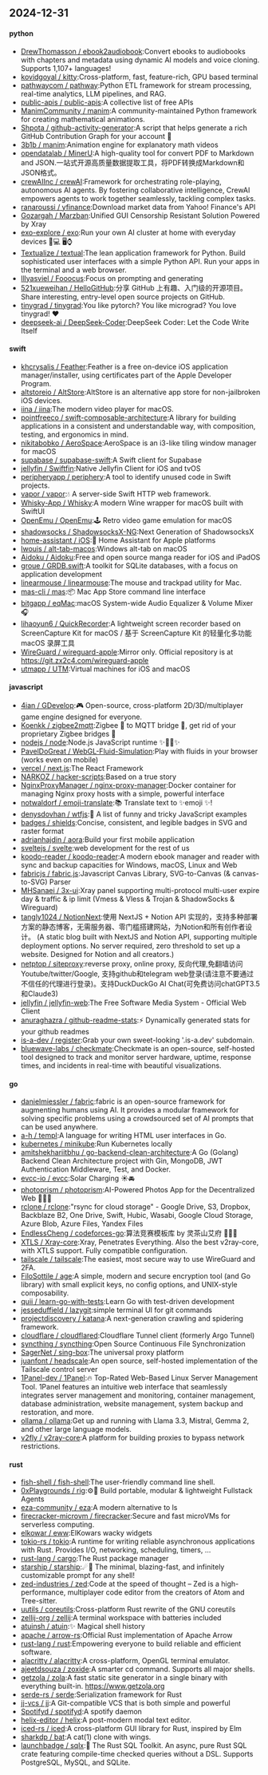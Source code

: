 ## 2024-12-31

#### python
* [DrewThomasson / ebook2audiobook](https://github.com/DrewThomasson/ebook2audiobook):Convert ebooks to audiobooks with chapters and metadata using dynamic AI models and voice cloning. Supports 1,107+ languages!
* [kovidgoyal / kitty](https://github.com/kovidgoyal/kitty):Cross-platform, fast, feature-rich, GPU based terminal
* [pathwaycom / pathway](https://github.com/pathwaycom/pathway):Python ETL framework for stream processing, real-time analytics, LLM pipelines, and RAG.
* [public-apis / public-apis](https://github.com/public-apis/public-apis):A collective list of free APIs
* [ManimCommunity / manim](https://github.com/ManimCommunity/manim):A community-maintained Python framework for creating mathematical animations.
* [Shpota / github-activity-generator](https://github.com/Shpota/github-activity-generator):A script that helps generate a rich GitHub Contribution Graph for your account 🤖
* [3b1b / manim](https://github.com/3b1b/manim):Animation engine for explanatory math videos
* [opendatalab / MinerU](https://github.com/opendatalab/MinerU):A high-quality tool for convert PDF to Markdown and JSON.一站式开源高质量数据提取工具，将PDF转换成Markdown和JSON格式。
* [crewAIInc / crewAI](https://github.com/crewAIInc/crewAI):Framework for orchestrating role-playing, autonomous AI agents. By fostering collaborative intelligence, CrewAI empowers agents to work together seamlessly, tackling complex tasks.
* [ranaroussi / yfinance](https://github.com/ranaroussi/yfinance):Download market data from Yahoo! Finance's API
* [Gozargah / Marzban](https://github.com/Gozargah/Marzban):Unified GUI Censorship Resistant Solution Powered by Xray
* [exo-explore / exo](https://github.com/exo-explore/exo):Run your own AI cluster at home with everyday devices 📱💻 🖥️⌚
* [Textualize / textual](https://github.com/Textualize/textual):The lean application framework for Python. Build sophisticated user interfaces with a simple Python API. Run your apps in the terminal and a web browser.
* [lllyasviel / Fooocus](https://github.com/lllyasviel/Fooocus):Focus on prompting and generating
* [521xueweihan / HelloGitHub](https://github.com/521xueweihan/HelloGitHub):分享 GitHub 上有趣、入门级的开源项目。Share interesting, entry-level open source projects on GitHub.
* [tinygrad / tinygrad](https://github.com/tinygrad/tinygrad):You like pytorch? You like micrograd? You love tinygrad! ❤️
* [deepseek-ai / DeepSeek-Coder](https://github.com/deepseek-ai/DeepSeek-Coder):DeepSeek Coder: Let the Code Write Itself

#### swift
* [khcrysalis / Feather](https://github.com/khcrysalis/Feather):Feather is a free on-device iOS application manager/installer, using certificates part of the Apple Developer Program.
* [altstoreio / AltStore](https://github.com/altstoreio/AltStore):AltStore is an alternative app store for non-jailbroken iOS devices.
* [iina / iina](https://github.com/iina/iina):The modern video player for macOS.
* [pointfreeco / swift-composable-architecture](https://github.com/pointfreeco/swift-composable-architecture):A library for building applications in a consistent and understandable way, with composition, testing, and ergonomics in mind.
* [nikitabobko / AeroSpace](https://github.com/nikitabobko/AeroSpace):AeroSpace is an i3-like tiling window manager for macOS
* [supabase / supabase-swift](https://github.com/supabase/supabase-swift):A Swift client for Supabase
* [jellyfin / Swiftfin](https://github.com/jellyfin/Swiftfin):Native Jellyfin Client for iOS and tvOS
* [peripheryapp / periphery](https://github.com/peripheryapp/periphery):A tool to identify unused code in Swift projects.
* [vapor / vapor](https://github.com/vapor/vapor):💧 A server-side Swift HTTP web framework.
* [Whisky-App / Whisky](https://github.com/Whisky-App/Whisky):A modern Wine wrapper for macOS built with SwiftUI
* [OpenEmu / OpenEmu](https://github.com/OpenEmu/OpenEmu):🕹 Retro video game emulation for macOS
* [shadowsocks / ShadowsocksX-NG](https://github.com/shadowsocks/ShadowsocksX-NG):Next Generation of ShadowsocksX
* [home-assistant / iOS](https://github.com/home-assistant/iOS):📱 Home Assistant for Apple platforms
* [lwouis / alt-tab-macos](https://github.com/lwouis/alt-tab-macos):Windows alt-tab on macOS
* [Aidoku / Aidoku](https://github.com/Aidoku/Aidoku):Free and open source manga reader for iOS and iPadOS
* [groue / GRDB.swift](https://github.com/groue/GRDB.swift):A toolkit for SQLite databases, with a focus on application development
* [linearmouse / linearmouse](https://github.com/linearmouse/linearmouse):The mouse and trackpad utility for Mac.
* [mas-cli / mas](https://github.com/mas-cli/mas):📦 Mac App Store command line interface
* [bitgapp / eqMac](https://github.com/bitgapp/eqMac):macOS System-wide Audio Equalizer & Volume Mixer 🎧
* [lihaoyun6 / QuickRecorder](https://github.com/lihaoyun6/QuickRecorder):A lightweight screen recorder based on ScreenCapture Kit for macOS / 基于 ScreenCapture Kit 的轻量化多功能 macOS 录屏工具
* [WireGuard / wireguard-apple](https://github.com/WireGuard/wireguard-apple):Mirror only. Official repository is at https://git.zx2c4.com/wireguard-apple
* [utmapp / UTM](https://github.com/utmapp/UTM):Virtual machines for iOS and macOS

#### javascript
* [4ian / GDevelop](https://github.com/4ian/GDevelop):🎮 Open-source, cross-platform 2D/3D/multiplayer game engine designed for everyone.
* [Koenkk / zigbee2mqtt](https://github.com/Koenkk/zigbee2mqtt):Zigbee 🐝 to MQTT bridge 🌉, get rid of your proprietary Zigbee bridges 🔨
* [nodejs / node](https://github.com/nodejs/node):Node.js JavaScript runtime ✨🐢🚀✨
* [PavelDoGreat / WebGL-Fluid-Simulation](https://github.com/PavelDoGreat/WebGL-Fluid-Simulation):Play with fluids in your browser (works even on mobile)
* [vercel / next.js](https://github.com/vercel/next.js):The React Framework
* [NARKOZ / hacker-scripts](https://github.com/NARKOZ/hacker-scripts):Based on a true story
* [NginxProxyManager / nginx-proxy-manager](https://github.com/NginxProxyManager/nginx-proxy-manager):Docker container for managing Nginx proxy hosts with a simple, powerful interface
* [notwaldorf / emoji-translate](https://github.com/notwaldorf/emoji-translate):📚 Translate text to ✨emoji ✨!
* [denysdovhan / wtfjs](https://github.com/denysdovhan/wtfjs):🤪 A list of funny and tricky JavaScript examples
* [badges / shields](https://github.com/badges/shields):Concise, consistent, and legible badges in SVG and raster format
* [adrianhajdin / aora](https://github.com/adrianhajdin/aora):Build your first mobile application
* [sveltejs / svelte](https://github.com/sveltejs/svelte):web development for the rest of us
* [koodo-reader / koodo-reader](https://github.com/koodo-reader/koodo-reader):A modern ebook manager and reader with sync and backup capacities for Windows, macOS, Linux and Web
* [fabricjs / fabric.js](https://github.com/fabricjs/fabric.js):Javascript Canvas Library, SVG-to-Canvas (& canvas-to-SVG) Parser
* [MHSanaei / 3x-ui](https://github.com/MHSanaei/3x-ui):Xray panel supporting multi-protocol multi-user expire day & traffic & ip limit (Vmess & Vless & Trojan & ShadowSocks & Wireguard)
* [tangly1024 / NotionNext](https://github.com/tangly1024/NotionNext):使用 NextJS + Notion API 实现的，支持多种部署方案的静态博客，无需服务器、零门槛搭建网站，为Notion和所有创作者设计。 (A static blog built with NextJS and Notion API, supporting multiple deployment options. No server required, zero threshold to set up a website. Designed for Notion and all creators.)
* [netptop / siteproxy](https://github.com/netptop/siteproxy):reverse proxy, online proxy, 反向代理,免翻墙访问Youtube/twitter/Google, 支持github和telegram web登录(请注意不要通过不信任的代理进行登录)。支持DuckDuckGo AI Chat(可免费访问chatGPT3.5和Claude3)
* [jellyfin / jellyfin-web](https://github.com/jellyfin/jellyfin-web):The Free Software Media System - Official Web Client
* [anuraghazra / github-readme-stats](https://github.com/anuraghazra/github-readme-stats):⚡ Dynamically generated stats for your github readmes
* [is-a-dev / register](https://github.com/is-a-dev/register):Grab your own sweet-looking '.is-a.dev' subdomain.
* [bluewave-labs / checkmate](https://github.com/bluewave-labs/checkmate):Checkmate is an open-source, self-hosted tool designed to track and monitor server hardware, uptime, response times, and incidents in real-time with beautiful visualizations.

#### go
* [danielmiessler / fabric](https://github.com/danielmiessler/fabric):fabric is an open-source framework for augmenting humans using AI. It provides a modular framework for solving specific problems using a crowdsourced set of AI prompts that can be used anywhere.
* [a-h / templ](https://github.com/a-h/templ):A language for writing HTML user interfaces in Go.
* [kubernetes / minikube](https://github.com/kubernetes/minikube):Run Kubernetes locally
* [amitshekhariitbhu / go-backend-clean-architecture](https://github.com/amitshekhariitbhu/go-backend-clean-architecture):A Go (Golang) Backend Clean Architecture project with Gin, MongoDB, JWT Authentication Middleware, Test, and Docker.
* [evcc-io / evcc](https://github.com/evcc-io/evcc):Solar Charging ☀️🚘
* [photoprism / photoprism](https://github.com/photoprism/photoprism):AI-Powered Photos App for the Decentralized Web 🌈💎✨
* [rclone / rclone](https://github.com/rclone/rclone):"rsync for cloud storage" - Google Drive, S3, Dropbox, Backblaze B2, One Drive, Swift, Hubic, Wasabi, Google Cloud Storage, Azure Blob, Azure Files, Yandex Files
* [EndlessCheng / codeforces-go](https://github.com/EndlessCheng/codeforces-go):算法竞赛模板库 by 灵茶山艾府 💭💡🎈
* [XTLS / Xray-core](https://github.com/XTLS/Xray-core):Xray, Penetrates Everything. Also the best v2ray-core, with XTLS support. Fully compatible configuration.
* [tailscale / tailscale](https://github.com/tailscale/tailscale):The easiest, most secure way to use WireGuard and 2FA.
* [FiloSottile / age](https://github.com/FiloSottile/age):A simple, modern and secure encryption tool (and Go library) with small explicit keys, no config options, and UNIX-style composability.
* [quii / learn-go-with-tests](https://github.com/quii/learn-go-with-tests):Learn Go with test-driven development
* [jesseduffield / lazygit](https://github.com/jesseduffield/lazygit):simple terminal UI for git commands
* [projectdiscovery / katana](https://github.com/projectdiscovery/katana):A next-generation crawling and spidering framework.
* [cloudflare / cloudflared](https://github.com/cloudflare/cloudflared):Cloudflare Tunnel client (formerly Argo Tunnel)
* [syncthing / syncthing](https://github.com/syncthing/syncthing):Open Source Continuous File Synchronization
* [SagerNet / sing-box](https://github.com/SagerNet/sing-box):The universal proxy platform
* [juanfont / headscale](https://github.com/juanfont/headscale):An open source, self-hosted implementation of the Tailscale control server
* [1Panel-dev / 1Panel](https://github.com/1Panel-dev/1Panel):🔥 Top-Rated Web-Based Linux Server Management Tool. 1Panel features an intuitive web interface that seamlessly integrates server management and monitoring, container management, database administration, website management, system backup and restoration, and more.
* [ollama / ollama](https://github.com/ollama/ollama):Get up and running with Llama 3.3, Mistral, Gemma 2, and other large language models.
* [v2fly / v2ray-core](https://github.com/v2fly/v2ray-core):A platform for building proxies to bypass network restrictions.

#### rust
* [fish-shell / fish-shell](https://github.com/fish-shell/fish-shell):The user-friendly command line shell.
* [0xPlaygrounds / rig](https://github.com/0xPlaygrounds/rig):⚙️🦀 Build portable, modular & lightweight Fullstack Agents
* [eza-community / eza](https://github.com/eza-community/eza):A modern alternative to ls
* [firecracker-microvm / firecracker](https://github.com/firecracker-microvm/firecracker):Secure and fast microVMs for serverless computing.
* [elkowar / eww](https://github.com/elkowar/eww):ElKowars wacky widgets
* [tokio-rs / tokio](https://github.com/tokio-rs/tokio):A runtime for writing reliable asynchronous applications with Rust. Provides I/O, networking, scheduling, timers, ...
* [rust-lang / cargo](https://github.com/rust-lang/cargo):The Rust package manager
* [starship / starship](https://github.com/starship/starship):☄🌌️ The minimal, blazing-fast, and infinitely customizable prompt for any shell!
* [zed-industries / zed](https://github.com/zed-industries/zed):Code at the speed of thought – Zed is a high-performance, multiplayer code editor from the creators of Atom and Tree-sitter.
* [uutils / coreutils](https://github.com/uutils/coreutils):Cross-platform Rust rewrite of the GNU coreutils
* [zellij-org / zellij](https://github.com/zellij-org/zellij):A terminal workspace with batteries included
* [atuinsh / atuin](https://github.com/atuinsh/atuin):✨ Magical shell history
* [apache / arrow-rs](https://github.com/apache/arrow-rs):Official Rust implementation of Apache Arrow
* [rust-lang / rust](https://github.com/rust-lang/rust):Empowering everyone to build reliable and efficient software.
* [alacritty / alacritty](https://github.com/alacritty/alacritty):A cross-platform, OpenGL terminal emulator.
* [ajeetdsouza / zoxide](https://github.com/ajeetdsouza/zoxide):A smarter cd command. Supports all major shells.
* [getzola / zola](https://github.com/getzola/zola):A fast static site generator in a single binary with everything built-in. https://www.getzola.org
* [serde-rs / serde](https://github.com/serde-rs/serde):Serialization framework for Rust
* [jj-vcs / jj](https://github.com/jj-vcs/jj):A Git-compatible VCS that is both simple and powerful
* [Spotifyd / spotifyd](https://github.com/Spotifyd/spotifyd):A spotify daemon
* [helix-editor / helix](https://github.com/helix-editor/helix):A post-modern modal text editor.
* [iced-rs / iced](https://github.com/iced-rs/iced):A cross-platform GUI library for Rust, inspired by Elm
* [sharkdp / bat](https://github.com/sharkdp/bat):A cat(1) clone with wings.
* [launchbadge / sqlx](https://github.com/launchbadge/sqlx):🧰 The Rust SQL Toolkit. An async, pure Rust SQL crate featuring compile-time checked queries without a DSL. Supports PostgreSQL, MySQL, and SQLite.

